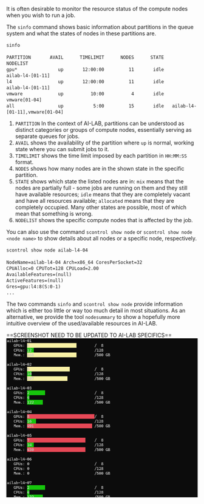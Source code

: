It is often desirable to monitor the resource status of the compute nodes when you wish to run a job. 


The `sinfo` command shows basic information about partitions in the queue system and what the states of nodes in these partitions are.

```
sinfo
    
PARTITION       AVAIL      TIMELIMIT      NODES      STATE                         NODELIST
gpu*               up       12:00:00         11       idle                 ailab-l4-[01-11]
l4                 up       12:00:00         11       idle                 ailab-l4-[01-11]
vmware             up          10:00          4       idle                    vmware[01-04]
all                up           5:00         15       idle   ailab-l4-[01-11],vmware[01-04]
```

1.  `PARTITION` In the context of AI-LAB, partitions can be understood as distinct categories or groups of compute nodes, essentially serving as separate queues for jobs.
2.  `AVAIL` shows the availability of the partition where `up` is normal, working state where you can submit jobs to it.
3.  `TIMELIMIT` shows the time limit imposed by each partition in `HH:MM:SS` format.
4.  `NODES` shows how many nodes are in the shown state in the specific partition.
5.  `STATE` shows which state the listed nodes are in: `mix` means that the nodes are partially full - some jobs are running on them and they still have available resources; `idle` means that they are completely vacant and have all resources available; `allocated` means that they are completely occupied. Many other states are possible, most of which mean that something is wrong.
6.  `NODELIST` shows the specific compute nodes that is affected by the job.

You can also use the command `scontrol show node` or `scontrol show node <node name>` to show details about all nodes or a specific node, respectively.


```console
scontrol show node ailab-l4-04

NodeName=ailab-l4-04 Arch=x86_64 CoresPerSocket=32
CPUAlloc=0 CPUTot=128 CPULoad=2.00
AvailableFeatures=(null)
ActiveFeatures=(null)
Gres=gpu:l4:8(S:0-1)
...
```

The two commands `sinfo` and `scontrol show node` provide information which is either too little or way too much detail in most situations. As an alternative, we provide the tool `nodesummary` to show a hopefully more intuitive overview of the used/available resources in AI-LAB.

==SCREENSHOT NEED TO BE UPDATED TO AI-LAB SPECIFICS==
![Screenshot of `nodesummary` in use.](/assets/img/nodesummary.png)